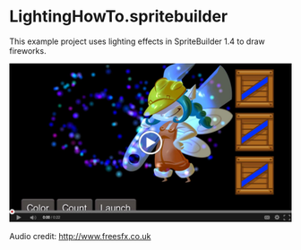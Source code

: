 LightingHowTo.spritebuilder
===========================

This example project uses lighting effects in SpriteBuilder 1.4 to draw fireworks.

[![Screenshot](video.jpg?raw=true)](https://drive.google.com/file/d/0B8osjbbzPDJgd0hOVW5aWWpSSDA/view?usp=sharing)

Audio credit: http://www.freesfx.co.uk
